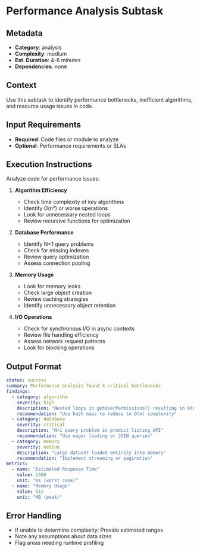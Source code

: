 # Performance Analysis Subtask

## Metadata
- **Category**: analysis
- **Complexity**: medium
- **Est. Duration**: 4-6 minutes
- **Dependencies**: none

## Context
Use this subtask to identify performance bottlenecks, inefficient algorithms, and resource usage issues in code.

## Input Requirements
- **Required**: Code files or module to analyze
- **Optional**: Performance requirements or SLAs

## Execution Instructions
Analyze code for performance issues:

1. **Algorithm Efficiency**
   - Check time complexity of key algorithms
   - Identify O(n²) or worse operations
   - Look for unnecessary nested loops
   - Review recursive functions for optimization

2. **Database Performance**
   - Identify N+1 query problems
   - Check for missing indexes
   - Review query optimization
   - Assess connection pooling

3. **Memory Usage**
   - Look for memory leaks
   - Check large object creation
   - Review caching strategies
   - Identify unnecessary object retention

4. **I/O Operations**
   - Check for synchronous I/O in async contexts
   - Review file handling efficiency
   - Assess network request patterns
   - Look for blocking operations

## Output Format
```yaml
status: success
summary: Performance analysis found X critical bottlenecks
findings:
  - category: algorithm
    severity: high
    description: "Nested loops in getUserPermissions() resulting in O(n³) complexity"
    recommendation: "Use hash maps to reduce to O(n) complexity"
  - category: database
    severity: critical
    description: "N+1 query problem in product listing API"
    recommendation: "Use eager loading or JOIN queries"
  - category: memory
    severity: medium
    description: "Large dataset loaded entirely into memory"
    recommendation: "Implement streaming or pagination"
metrics:
  - name: "Estimated Response Time"
    value: 2500
    unit: "ms (worst case)"
  - name: "Memory Usage"
    value: 512
    unit: "MB (peak)"
```

## Error Handling
- If unable to determine complexity: Provide estimated ranges
- Note any assumptions about data sizes
- Flag areas needing runtime profiling